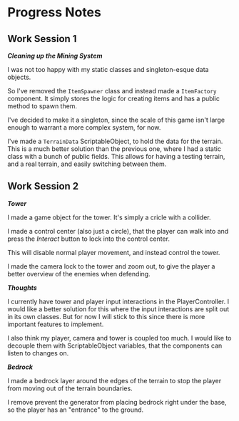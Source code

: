 # Progress Notes

## Work Session 1

**_Cleaning up the Mining System_**

I was not too happy with my static classes and singleton-esque data objects.

So I've removed the `ItemSpawner` class and instead made a `ItemFactory` component. It simply stores the logic for creating items and has a public method to spawn them.

I've decided to make it a singleton, since the scale of this game isn't large enough to warrant a more complex system, for now.

I've made a `TerrainData` ScriptableObject, to hold the data for the terrain. This is a much better solution than the previous one, where I had a static class with a bunch of public fields. This allows for having a testing terrain, and a real terrain, and easily switching between them.

## Work Session 2

**_Tower_**

I made a game object for the tower. It's simply a cricle with a collider.

I made a control center (also just a circle), that the player can walk into and press the _Interact_ button to lock into the control center.

This will disable normal player movement, and instead control the tower.

I made the camera lock to the tower and zoom out, to give the player a better overview of the enemies when defending.

**_Thoughts_**

I currently have tower and player input interactions in the PlayerController. I would like a better solution for this where the input interactions are split out in its own classes. But for now I will stick to this since there is more important features to implement.

I also think my player, camera and tower is coupled too much. I would like to decouple them with ScriptableObject variables, that the components can listen to changes on.

**_Bedrock_**

I made a bedrock layer around the edges of the terrain to stop the player from moving out of the terrain boundaries.

I remove prevent the generator from placing bedrock right under the base, so the player has an "entrance" to the ground.
